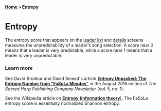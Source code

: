 **[Home](home) &gt; Entropy**

# Entropy

The entropy score that appears on the [leader list](leader_list) and [details](leader_activity) screens measures the unpredictability of a leader's song selection.  A score near 0 means that a leader is very predictable, while a score near 1 means that a leader is very unpredictable.

### Learn more

See David Brodeur and David Smead's article **[Entropy Unpacked: The Entropy Number from "FaSoLa Minutes"](http://originalsacredharp.com/2016/08/22/entropy-unpacked-the-entropy-number-from-fasola-minutes/)** in the August 2016 edition of _The Sacred Harp Publishing Company Newsletter_ (vol. 5, no. 1).


See the Wikipedia article on **[Entropy (information theory)](https://en.wikipedia.org/wiki/Entropy_(information_theory))**.  The FaSoLa entropy score is essentially normalized Shannon entropy.
